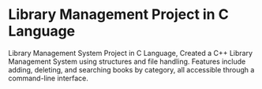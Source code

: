# Library Management Project in C Language
 Library Management System Project in C Language, Created a C++ Library Management System using structures and file handling.  Features include adding, deleting, and searching books by category, all accessible  through a command-line interface.
